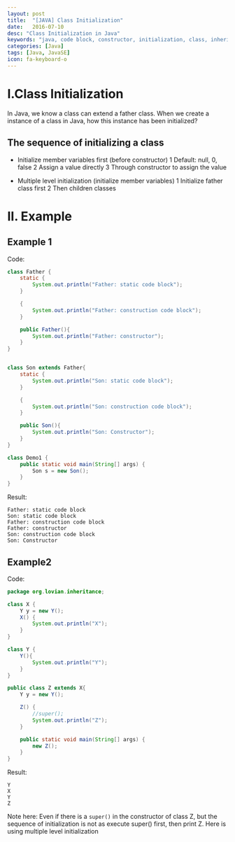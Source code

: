 ```yaml
---
layout: post
title:  "[JAVA] Class Initialization"
date:   2016-07-10
desc: "Class Initialization in Java"
keywords: "java, code block, constructor, initialization, class, inheritance"
categories: [Java]
tags: [Java, JavaSE]
icon: fa-keyboard-o
---
```


# I.Class Initialization

In Java, we know a class can extend a father class. When we create a instance of a class in Java, how this instance has been initialized?

## The sequence of initializing a class

-	Initialize member variables first (before constructor)
	1	Default: null, 0, false
	2	Assign a value directly
	3	Through constructor to assign the value

-	Multiple level initialization (initialize member variables)
	1	Initialize father class first
	2	Then children classes

# II. Example

## Example 1

Code:

```java
class Father {
	static {
		System.out.println("Father: static code block");
	}

	{
		System.out.println("Father: construction code block");
	}

	public Father(){
		System.out.println("Father: constructor");
	}
}


class Son extends Father{
	static {
		System.out.println("Son: static code block");
	}

	{
		System.out.println("Son: construction code block");
	}

	public Son(){
		System.out.println("Son: Constructor");
	}
}

class Demo1 {
	public static void main(String[] args) {
		Son s = new Son();
	}
}
```

Result:

```
Father: static code block
Son: static code block
Father: construction code block
Father: constructor
Son: construction code block
Son: Constructor

```

## Example2

Code:

```java
package org.lovian.inheritance;

class X {
	Y y = new Y();
	X() {
		System.out.println("X");
	}
}

class Y {
	Y(){
		System.out.println("Y");
	}
}

public class Z extends X{
	Y y = new Y();

	Z() {
		//super();
		System.out.println("Z");
	}

	public static void main(String[] args) {
		new Z();
	}
}

```

Result:

```
Y
X
Y
Z

```

Note here: Even if there is a ```super()``` in the constructor of class Z, but the sequence of initialization is not as execute super() first, then print Z. Here is using multiple level initialization

